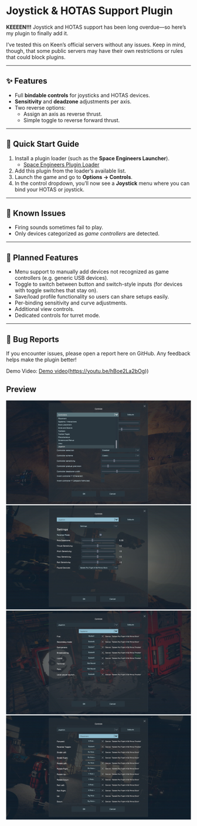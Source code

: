# Joystick & HOTAS Support Plugin  

**KEEEEN!!!** Joystick and HOTAS support has been long overdue—so here’s my plugin to finally add it.  

I’ve tested this on Keen’s official servers without any issues. Keep in mind, though, that some public servers may have their own restrictions or rules that could block plugins.  

---

## ✨ Features  
- Full **bindable controls** for joysticks and HOTAS devices.  
- **Sensitivity** and **deadzone** adjustments per axis.  
- Two reverse options:  
  - Assign an axis as reverse thrust.  
  - Simple toggle to reverse forward thrust.  

---

## 🚀 Quick Start Guide  

1. Install a plugin loader (such as the **Space Engineers Launcher**).  
   - [Space Engineers Plugin Loader](https://github.com/sepluginloader/Space-Engineers-Plugin-Loader)  
2. Add this plugin from the loader’s available list.  
3. Launch the game and go to **Options → Controls**.  
4. In the control dropdown, you’ll now see a **Joystick** menu where you can bind your HOTAS or joystick.  

---

## 🚧 Known Issues  
- Firing sounds sometimes fail to play.  
- Only devices categorized as *game controllers* are detected.  

---

## 📌 Planned Features  
- Menu support to manually add devices not recognized as game controllers (e.g. generic USB devices).  
- Toggle to switch between button and switch-style inputs (for devices with toggle switches that stay on).  
- Save/load profile functionality so users can share setups easily.  
- Per-binding sensitivity and curve adjustments.  
- Additional view controls.  
- Dedicated controls for turret mode.  

---

## 🐞 Bug Reports  
If you encounter issues, please open a report here on GitHub. Any feedback helps make the plugin better!  

Demo Video:
[Demo video](https://img.youtube.com/vi/hBoe2La2bOg.jpg)(https://youtu.be/hBoe2La2bOg))
## Preview
![Joystick Menu](Screenshots/Preview1.jpg)
![Joystick settings](Screenshots/Preview2.jpg)
![Binding Menu 1](Screenshots/Preview3.jpg)
![Binding Menu 2](Screenshots/Preview4.jpg)
